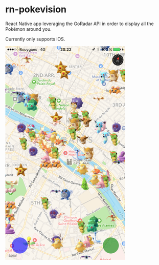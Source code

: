 # rn-pokevision

React Native app leveraging the GoRadar API in order to display all the Pokémon around you.

Currently only supports iOS.

<img src="./screenshot.png" width="375" height="667" />
